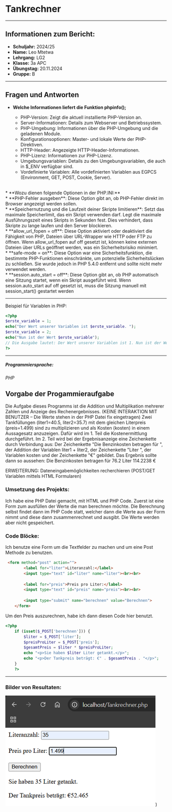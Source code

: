 # Tankrechner
 ***
## Informationen zum Bericht:
- **Schuljahr:** 2024/25
- **Name:** Leo Mtetwa
- **Lehrgang:** LG2
- **Klasse:** 3a APC
- **Übungstag:** 20.11.2024
- **Gruppe:** B

***

## Fragen und Antworten
*	**Welche Informationen liefert die Funktion phpinfo();**

    * PHP-Version: Zeigt die aktuell installierte PHP-Version an.
    * Server-Informationen: Details zum Webserver und  Betriebssystem.
    * PHP-Umgebung: Informationen über die PHP-Umgebung und die geladenen Module.
    * Konfigurationsoptionen: Master- und lokale Werte der PHP-Direktiven.
    * HTTP-Header: Angezeigte HTTP-Header-Informationen.
    * PHP-Lizenz: Informationen zur PHP-Lizenz.
    * Umgebungsvariablen: Details zu den Umgebungsvariablen, die auch in $_ENV verfügbar sind.
    * Vordefinierte Variablen: Alle vordefinierten Variablen aus EGPCS (Environment, GET, POST, Cookie, Server).
  <br>
* **Wozu dienen folgende Optionen in der PHP.INI:**
  <br>
  * **PHP-Fehler ausgeben**: Diese Option gibt an, ob PHP-Fehler direkt im Browser angezeigt werden sollen. 
  <br>
  * **Speichernutzung und die Laufzeit deiner Skripte limitieren**: Setzt das maximale Speicherlimit, das ein Skript verwenden darf. Legt die maximale Ausführungszeit eines Skripts in Sekunden fest. Dies verhindert, dass Skripte zu lange laufen und den Server blockieren.
  <br>
  * **allow_url_fopen = off**: Diese Option aktiviert oder deaktiviert die Fähigkeit von PHP, Dateien über URL-Wrapper wie HTTP oder FTP zu öffnen. Wenn allow_url_fopen auf off gesetzt ist, können keine externen Dateien über URLs geöffnet werden, was ein Sicherheitsrisiko minimiert. 
  <br>
  * **safe-mode = on**:  Diese Option war eine Sicherheitsfunktion, die bestimmte PHP-Funktionen einschränkte, um potenzielle Sicherheitslücken zu schließen. Sie wurde jedoch in PHP 5.4.0 entfernt und sollte nicht mehr verwendet werden.
  <br>
  * **session.auto_start = off**: Diese Option gibt an, ob PHP automatisch eine Sitzung startet, wenn ein Skript ausgeführt wird. Wenn session.auto_start auf off gesetzt ist, muss die Sitzung manuell mit session_start() gestartet werden

***

Beispiel für Variablen in PHP:
```PHP
<?php
$erste_variable = 1;
echo("Der Wert unserer Variablen ist $erste_variable. ");
$erste_variable = 2;
echo("Nun ist der Wert $erste_variable");
// Die Ausgabe lautet: Der Wert unserer Variablen ist 1. Nun ist der Wert 2
?>
```

***

##### Programmiersprache:
*PHP*

## Vorgabe der Progammieraufgabe
Die Aufgabe dieses Programms ist die Addition und Multiplikation mehrerer Zahlen und Anzeige des Rechenergebnisses. (KEINE INTERAKTION MIT BENUTZER – Die Werte stehen in der PHP Datei fix eingetragen)
Zwei Tankfüllungen (liter1=40.5, liter2=35.7) mit dem gleichen Literpreis (preis=1.499) sind zu multiplizieren und als Kosten (kosten) in einem Aussagesatz anzuzeigen.
Dafür wird im 1. Teil die Kostenermittlung durchgeführt.
Im 2. Teil wird bei der Ergebnisanzeige eine Zeichenkette durch Verbindung aus: Der Zeichenkette "Die Benzinkosten betragen für ", der Addition der Variablen liter1 + liter2, der Zeichenkette "Liter ", der Variablen kosten und der Zeichenkette "€" gebildet.
Das Ergebnis sollte dann so aussehen:
Die Benzinkosten betragen für 76.2 Liter 114.2238 €

ERWEITERUNG: Dateneingabemöglichkeiten recherchieren (POST/GET Variablen mittels HTML Formularen)


### Umsetzung des Projekts:
Ich habe eine PHP Datei gemacht, mit HTML und PHP Code.
Zuerst ist eine Form zum ausfüllen der Werte die man berechnen möchte. 
Die Berechnung selbst findet dann im PHP Code statt, welcher dann die Werte aus der Form nimmt und diese dann zusammenrechnet und ausgibt. Die Werte werden aber nicht gespeichert. 



### Code Blöcke:
Ich benutze eine Form um die Textfelder zu machen und um eine Post Methode zu benutzen.
```HTML
 <form method="post" action="">
        <label for="liter">Literanzahl:</label>
        <input type="text" id="liter" name="liter"><br><br>
        
        <label for="preis">Preis pro Liter:</label>
        <input type="text" id="preis" name="preis"><br><br>
        
        <input type="submit" name="berechnen" value="Berechnen">
    </form>
```

Um den Preis auszurechnen, habe ich dann diesen Code hier benutzt.
```PHP
<?php
    if (isset($_POST['berechnen'])) {
        $liter = $_POST['liter'];
        $preisProLiter = $_POST['preis'];
        $gesamtPreis = $liter * $preisProLiter;
        echo "<p>Sie haben $liter Liter getankt.</p>";
        echo "<p>Der Tankpreis beträgt: €" . $gesamtPreis . "</p>";  
    }
    ?>
```
***

### Bilder von Resultaten:
![alt text](image-1.png))
